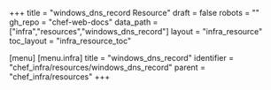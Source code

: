 +++
title = "windows_dns_record Resource"
draft = false
robots = ""
gh_repo = "chef-web-docs"
data_path = ["infra","resources","windows_dns_record"]
layout = "infra_resource"
toc_layout = "infra_resource_toc"

[menu]
  [menu.infra]
    title = "windows_dns_record"
    identifier = "chef_infra/resources/windows_dns_record"
    parent = "chef_infra/resources"
+++

<!-- The contents of this page are automatically generated from the windows_dns_record.yaml file in the data directory. -->
<!-- To suggest a change, edit the https://github.com/chef/chef/blob/main/lib/chef/resource/windows_dns_record.rb file
      and submit a pull request to the https://github.com/chef/chef repository. -->
